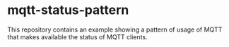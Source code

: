 mqtt-status-pattern
===================

This repository contains an example showing a pattern of usage of MQTT that makes available the status of MQTT clients.
